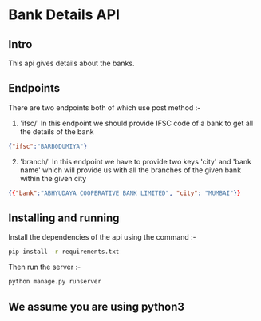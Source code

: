 # Bank Details API

## Intro

This api gives details about the banks.

## Endpoints

There are two endpoints both of which use post method :- 

1. 'ifsc/' In this endpoint we should provide IFSC code of a bank to get all the details of the bank
```json
{"ifsc":"BARB0DUMIYA"}
```

2. 'branch/' In this endpoint we have to provide two keys 'city' and 'bank name' which will provide us with all the branches of the given bank within the given city
```json
{{"bank":"ABHYUDAYA COOPERATIVE BANK LIMITED", "city": "MUMBAI"}}
```

## Installing and running

Install the dependencies of the api using the command :-

```bash
pip install -r requirements.txt
```
Then run the server :-

```bash
python manage.py runserver
```

## We assume you are using python3

